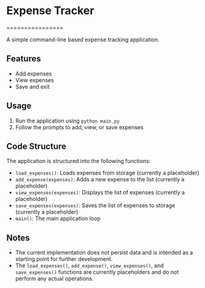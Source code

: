 # Expense Tracker
================

A simple command-line based expense tracking application.

## Features

* Add expenses
* View expenses
* Save and exit

## Usage

1. Run the application using `python main.py`
2. Follow the prompts to add, view, or save expenses

## Code Structure

The application is structured into the following functions:

* `load_expenses()`: Loads expenses from storage (currently a placeholder)
* `add_expense(expenses)`: Adds a new expense to the list (currently a placeholder)
* `view_expenses(expenses)`: Displays the list of expenses (currently a placeholder)
* `save_expenses(expenses)`: Saves the list of expenses to storage (currently a placeholder)
* `main()`: The main application loop

## Notes

* The current implementation does not persist data and is intended as a starting point for further development.
* The `load_expenses()`, `add_expense()`, `view_expenses()`, and `save_expenses()` functions are currently placeholders and do not perform any actual operations.
